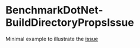 # BenchmarkDotNet-BuildDirectoryPropsIssue

Minimal example to illustrate the [issue](https://github.com/dotnet/BenchmarkDotNet/issues/2722)